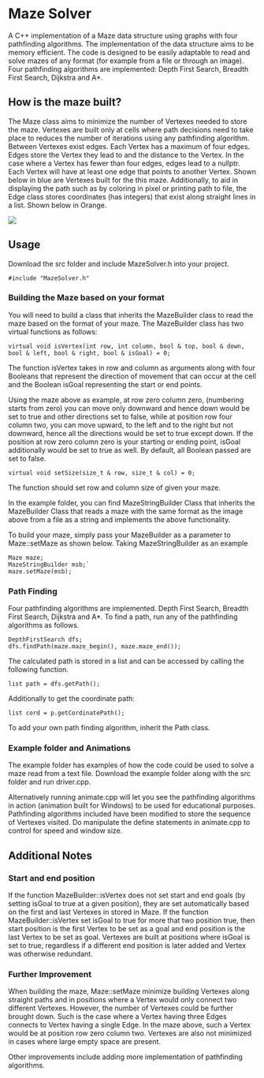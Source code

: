 # Maze Solver

A C++ implementation of a Maze data structure using graphs with four pathfinding algorithms. The implementation of the data structure aims to be memory efficient. The code is designed to be easily adaptable to read and solve mazes of any format (for example from a file or through an image). Four pathfinding algorithms are implemented: Depth First Search, Breadth First Search, Dijkstra and A*.  

## How is the maze built?

The Maze class aims to minimize the number of Vertexes needed to store the maze. Vertexes are built only at cells where path decisions need to take place to reduces the number of iterations using any pathfinding algorithm. Between Vertexes exist edges. Each Vertex has a maximum of four edges. Edges store the Vertex they lead to and the distance to the Vertex. In the case where a Vertex has fewer than four edges, edges lead to a nullptr. Each Vertex will have at least one edge that points to another Vertex. Shown below in blue are Vertexes built for the this maze. Additionally, to aid in displaying the path such as by coloring in pixel or printing path to file, the Edge class stores coordinates (has integers) that exist along straight lines in a list.  Shown below in Orange. 

![](https://github.com/JeremyDsilva/MazeSolver/blob/master/maze%20image.JPG)

## Usage 

Download the src folder and include MazeSolver.h into your project. 

<pre><code>#include "MazeSolver.h"</code></pre>

### Building the Maze based on your format

You will need to build a class that inherits the MazeBuilder class to read the maze based on the format of your maze. The MazeBuilder class has two virtual functions as follows:

<pre><code>virtual void isVertex(int row, int column, bool & top, bool & down, bool & left, bool & right, bool & isGoal) = 0;</code></pre>

The function isVertex takes in row and column as arguments along with four Booleans that represent the direction of movement that can occur at the cell and the Boolean isGoal representing the start or end points. 

Using the maze above as example, at row zero column zero, (numbering starts from zero) you can move only downward and hence down would be set to true and other directions set to false, while at position row four column two, you can move upward, to the left and to the right but not downward, hence all the directions would be set to true except down. If the position at row zero column zero is your starting or ending point, isGoal additionally would be set to true as well. By default, all Boolean passed are set to false. 

<pre><code>virtual void setSize(size_t & row, size_t & col) = 0;</code></pre>

The function should set row and column size of given your maze.

In the example folder, you can find MazeStringBuilder Class that inherits the MazeBuilder Class that reads a maze with the same format as the image above from a file as a string and implements the above functionality.

To build your maze, simply pass your MazeBuilder as a parameter to Maze::setMaze as shown below. Taking MazeStringBuilder as an example

<pre><code>Maze maze;
MazeStringBuilder msb;`
maze.setMaze(msb);</code></pre>

### Path Finding

Four pathfinding algorithms are implemented. Depth First Search, Breadth First Search, Dijkstra and A*. To find a path, run any of the pathfinding algorithms as follows.

<pre><code>DepthFirstSearch dfs;
dfs.findPath(maze.maze_begin(), maze.maze_end());</code></pre>

The calculated path is stored in a list and can be accessed by calling the following function.

<pre><code>list<Vertex*> path = dfs.getPath();</code></pre>

Additionally to get the coordinate path: 

<pre><code>list<Coordinates> cord = p.getCordinatePath();</code></pre>

To add your own path finding algorithm, inherit the Path class. 

### Example folder and Animations

The example folder has examples of how the code could be used to solve a maze read from a text file. Download the example folder along with the src folder and run driver.cpp.

Alternatively running animate.cpp will let you see the pathfinding algorithms in action (animation built for Windows) to be used for educational purposes. Pathfinding algorithms included have been modified to store the sequence of Vertexes visited. Do manipulate the define statements in animate.cpp to control for speed and window size. 

## Additional Notes

### Start and end position

If the function MazeBuilder::isVertex does not set start and end goals (by setting isGoal to true at a given position), they are set automatically based on the first and last Vertexes in stored in Maze. If the function MazeBuilder::isVertex set isGoal to true for more that two position true, then start position is the first Vertex to be set as a goal and end position is the last Vertex to be set as goal. Vertexes are built at positions where isGoal is set to true, regardless if a different end position is later added and Vertex was otherwise redundant.

### Further Improvement

When building the maze, Maze::setMaze minimize building Vertexes along straight paths and in positions where a Vertex would only connect two different Vertexes. However, the number of Vertexes could be further brought down. Such is the case where a Vertex having three Edges connects to Vertex having a single Edge. In the maze above, such a Vertex would be at position row zero column two. Vertexes are also not minimized in cases where large empty space are present.

Other improvements include adding more implementation of pathfinding algorithms. 
